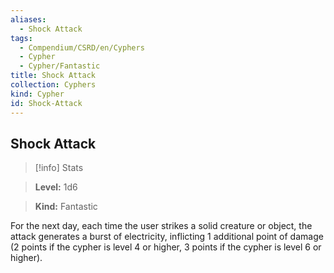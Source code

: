 ```yaml
---
aliases:
  - Shock Attack
tags:
  - Compendium/CSRD/en/Cyphers
  - Cypher
  - Cypher/Fantastic
title: Shock Attack
collection: Cyphers
kind: Cypher
id: Shock-Attack
---
```

## Shock Attack    
>[!info] Stats    
> **Level:** 1d6    
> **Kind:** Fantastic  
    
For the next day, each time the user strikes a solid creature or object, the attack generates a burst of electricity, inflicting 1 additional point of damage (2 points if the cypher is level 4 or higher, 3 points if the cypher is level 6 or higher).

